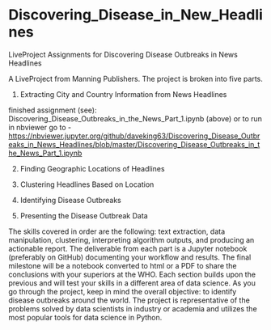 # Discovering_Disease_in_New_Headlines
LiveProject Assignments for Discovering Disease Outbreaks in News Headlines

A LiveProject from Manning Publishers. The project is broken into five parts.

1. Extracting City and Country Information from News Headlines

finished assignment (see): Discovering_Disease_Outbreaks_in_the_News_Part_1.ipynb (above) or to run in nbviewer go to -
https://nbviewer.jupyter.org/github/daveking63/Discovering_Disease_Outbreaks_in_News_Headlines/blob/master/Discovering_Disease_Outbreaks_in_the_News_Part_1.ipynb 

2. Finding Geographic Locations of Headlines

3. Clustering Headlines Based on Location

4. Identifying Disease Outbreaks

5. Presenting the Disease Outbreak Data

The skills covered in order are the following: text extraction, data manipulation, clustering, interpreting algorithm outputs, and producing an actionable report. The deliverable from each part is a Jupyter notebook (preferably on GitHub) documenting your workflow and results. The final milestone will be a notebook converted to html or a PDF to share the conclusions with your superiors at the WHO. Each section builds upon the previous and will test your skills in a different area of data science. As you go through the project, keep in mind the overall objective: to identify disease outbreaks around the world. The project is representative of the problems solved by data scientists in industry or academia and utilizes the most popular tools for data science in Python.
